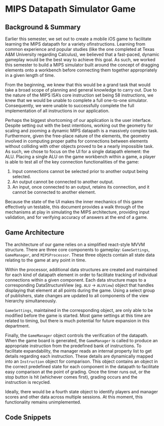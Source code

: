 #  MIPS Datapath Simulator Game

## Background & Summary

Earlier this semester, we set out to create a mobile iOS game to facilitate learning the MIPS datapath for a variety ofinstructions. 
Learning from common experience and popular studies (like the one completed at Texas A&M University regarding Calculus), 
we believed that a fast-paced, dynamic gameplay would be the best way to achieve this goal. 
As such, we worked this semester to build a MIPS simulator built around the concept of dragging elements onto a 
workbench before connecting them together appropriately in a given length of time.

From the beginning, we knew that this would be a grand task that would take a broad scope of planning and general knowledge to carry 
out. Due to the nature of the MIPS ISA’s core instruction set being 58 instructions, we knew that we would be unable to complete a 
full one-to-one simulator. Consequently, we were unable to successfully complete the full implementation of all instructions in our 
application. 
    
Perhaps the biggest shortcoming of our application is the user interface. Despite setting out with the best intentions, working out 
the geometry for scaling and zooming a dynamic MIPS datapath is a massively complex task. Furthermore, given the free-place 
nature of the elements, the geometry involved in computing proper paths for connections between elements without colliding 
with other objects proved to be a nearly impossible task. As such, we chose to focus on the UI for a single datapath element: the 
ALU. Placing a single ALU on the game workbench within a game, a player is able to test all of the key connection functionalities 
of the game:
  
  1. Input connections cannot be selected prior to another output being selected.
  2. An output cannot be connected to another output.
  3. An input, once connected to an output, retains its connection, and it cannot be connected to another element.

Because the state of the UI makes the inner mechanics of this game effectively un testable, this document provides a walk through 
of the mechanisms at play in simulating the MIPS architecture, providing input validation, and for verifying accuracy of answers at
the end of a game.


## Game Architecture

The architecture of our game relies on a simplified react-style MVVM structure. There are three core components to gameplay: 
`GameSettings`, `GameManager`, and `MIPSProcessor`. These three objects contain all state data relating to the game at any 
point in time. 

Within the processor, additional data structures are created and maintained for each kind of datapath element in order 
to facilitate tracking of individual connections within a given component. Each data structure maps to a corresponding 
DataStructureView (eg. `ALU` -> `ALUView`) object that handles displaying that element at all points during the game. 
Using a select group of publishers, state changes are updated to all components of the view hierarchy simultaneously. 

`GameSettings`, maintained in the corresponding object, are only able to be modified before the game is started.
Most game settings at this time are related to timing, but there is much potential for future expansion in this department.

Finally, the `GameManager` object controls the verification of the datapath. When the game board is generated, the `GameManager` is 
called to produce an appropriate instruction from the predefined bank of instructions. To facilitate expandability, the manager 
reads an internal property list to get details regarding each instruction. These details are dynamically mapped into an 
`Instruction` object for comparison. This object contains an object in the correct predefined state for each component in the 
datapath to facilitate easy comparison at the point of grading. Once the timer runs out, or the stop button is hit 
(whichever comes first), grading occurs and the instruction is recycled.

Ideally, there would be a fourth state object to identify players and manager scores and other data across multiple sessions. At 
this moment, this functionality remains unimplemented.


## Code Snippets
